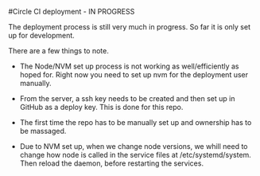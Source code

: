 #Circle CI deployment - IN PROGRESS

The deployment process is still very much in progress. So far it is only set up for development.

There are a few things to note.

- The Node/NVM set up process is not working as well/efficiently as hoped for. Right now you need to set up nvm for the deployment user manually.

- From the server, a ssh key needs to be created and then set up in GitHub as a deploy key. This is done for this repo.

- The first time the repo has to be manually set up and ownership has to be massaged.

- Due to NVM set up, when we change node versions, we whill need to change how node is called in the service files at /etc/systemd/system. Then reload the daemon, before restarting the services.
